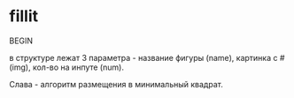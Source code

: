 # fillit
BEGIN

в структуре лежат 3 параметра - название фигуры (name), картинка с # (img), кол-во на инпуте (num).

Слава - алгоритм размещения в минимальный квадрат.
